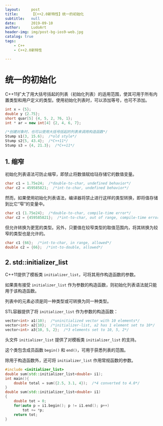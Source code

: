 ```yaml
---
layout:     post
title:      【C++2.0新特性】统一的初始化
subtitle:   null
date:       2019-09-10
author:     LudoArt
header-img: img/post-bg-ios9-web.jpg
catalog: true
tags:
    - C++
    - C++2.0新特性

---
```



# 统一的初始化

C++11扩大了用大括号括起的列表（初始化列表）的适用范围，使其可用于所有内置类型和用户定义的类型。使用初始化列表时，可以添加等号，也可不添加。

```c++
int x = {5};
double y {2.75};
short quar[5] {4, 5, 2, 76, 1};
int * ar = new int[4] {2, 4, 6, 7};

/*创建对象时，也可以使用大括号括起的列表来调用构造函数*/
Stump s1(3, 15.6);  /*old style*/
Stump s2{5, 43.4};  /*C++11*/
Stump s3 = {4, 21.3};  /*C++11*/
```

## 1. 缩窄

初始化列表语法可防止缩窄，即禁止将数值赋给琺存储它的数值变量。

```c++
char c1 = 1.75e24;  /*double-to-char, undefined behavior*/
char c2 = 459585821;  /*int-to-char, undefined behavior*/
```

然而，如果使用初始化列表语法，编译器将禁止进行这样的类型转换，即将值存储到比它“窄”的变量中。

```c++
char c1 {1.75e24};  /*double-to-char, compile-time error*/
char c2 = {459585821};  /*int-to-char, out of range, compile-time error*/
```

但允许转换为更宽的类型。另外，只要值在较窄类型的取值范围内，将其转换为较窄的类型也是允许的。

```c++
char c1 {66};  /*int-to-char, in range, allowed*/
double c2 = {66};  /*int-to-double, allowed*/
```

## 2. std::initializer_list

C++11提供了模板类 `initializer_list`，可将其用作构造函数的参数。

如果类有接受 `initializer_list` 作为参数的构造函数，则初始化列表语法就只能用于该构造函数。

列表中的元素必须是同一种类型或可转换为同一种类型。

STL容器提供了将 `initializer_list` 作为参数的构造函数：

```c++
vector<int> a1(10);  /*uninitialized vector with 10 elements*/
vector<int> a2{10};  /*initializer-list, a2 has 1 element set to 10*/
vector<int> a3{10, 5, 2};  /*3 elements set to 10, 5, 2*/
```

头文件 `initializer_list` 提供了对模板类 `initializer_list` 的支持。

这个类包含成员函数 `begin()` 和 `end()`，可用于获悉列表的范围。

除用于构造函数外，还可将 `initializer_list` 作用常规函数的参数。

```c++
#include <initializer_list>
double sum(std::initializer_list<double> i1);
int main(){
    double total = sum({2.5, 3.1, 4});  /*4 converted to 4.0*/
}
double sum(std::initializer_list<double> i1)
{
    double tot = 0;
    for(auto p = i1.begin(); p != i1.end(); p++)
        tot += *p;
    return tot;
}
```